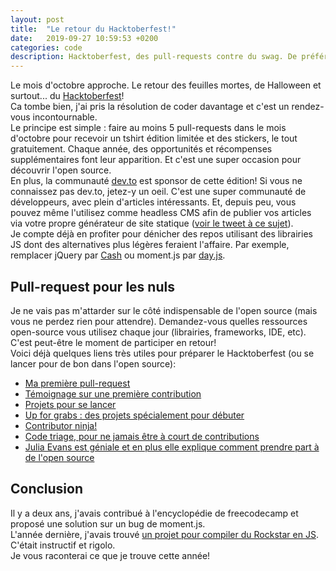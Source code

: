 ```yaml
---
layout: post
title:  "Le retour du Hacktoberfest!"
date:   2019-09-27 10:59:53 +0200
categories: code
description: Hacktoberfest, des pull-requests contre du swag. De préférence pour une bonne cause. 
---
```


Le mois d'octobre approche. Le retour des feuilles mortes, de Halloween et surtout... du [Hacktoberfest](https://hacktoberfest.digitalocean.com/)!  
Ca tombe bien, j'ai pris la résolution de coder davantage et c'est un rendez-vous incontournable.   
Le principe est simple : faire au moins 5 pull-requests dans le mois d'octobre pour recevoir un tshirt édition limitée et des stickers, le tout gratuitement. Chaque année, des opportunités et récompenses supplémentaires font leur apparition. Et c'est une super occasion pour découvrir l'open source.  
En plus, la communauté [dev.to](https://dev.to/) est sponsor de cette édition! Si vous ne connaissez pas dev.to, jetez-y un oeil. C'est une super communauté de développeurs, avec plein d'articles intéressants. Et, depuis peu, vous pouvez même l'utilisez comme headless CMS afin de publier vos articles via votre propre générateur de site statique ([voir le tweet à ce sujet](https://twitter.com/bendhalpern/status/1177216293319139329)).   
Je compte déjà en profiter pour dénicher des repos utilisant des librairies JS dont des alternatives plus légères feraient l'affaire. Par exemple, remplacer jQuery par [Cash](http://kenwheeler.github.io/cash/) ou moment.js par [day.js](https://github.com/iamkun/dayjs).

## Pull-request pour les nuls
Je ne vais pas m'attarder sur le côté indispensable de l'open source (mais vous ne perdez rien pour attendre). Demandez-vous quelles ressources open-source vous utilisez chaque jour (librairies, frameworks, IDE, etc). C'est peut-être le moment de participer en retour!   
Voici déjà quelques liens très utiles pour préparer le Hacktoberfest (ou se lancer pour de bon dans l'open source):
* [Ma première pull-request](https://yourfirstpr.github.io/)
* [Témoignage sur une première contribution](https://www.freecodecamp.org/news/i-made-my-first-open-source-contribution-within-200-days-and-how-you-can-too-4d5bdbd63fad/)
* [Projets pour se lancer](https://www.firsttimersonly.com)
* [Up for grabs : des projets spécialement pour débuter](https://up-for-grabs.net/#/)
* [Contributor ninja!](https://contributor.ninja/)
* [Code triage, pour ne jamais être à court de contributions](https://www.codetriage.com/)
* [Julia Evans est géniale et en plus elle explique comment prendre part à de l'open source](https://jvns.ca/blog/2017/08/06/contributing-to-open-source/)

## Conclusion
Il y a deux ans, j'avais contribué à l'encyclopédie de freecodecamp et proposé une solution sur un bug de moment.js.  
L'année dernière, j'avais trouvé [un projet pour compiler du Rockstar en JS](https://github.com/wolfgang42/rockstar-js). C'était instructif et rigolo.    
Je vous raconterai ce que je trouve cette année!